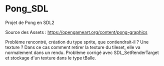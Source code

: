 # Pong_SDL
Projet de Pong en SDL2

Source des Assets : https://opengameart.org/content/pong-graphics

Problème rencontré, création du type sprite, que contiendrait-il ? Une texture ? Dans ce cas comment retirer la texture du tileset, elle va normalement dans un rendu.
Problème corrigé avec SDL_SetRenderTarget et stockage d'un texture dans le type tBalle.